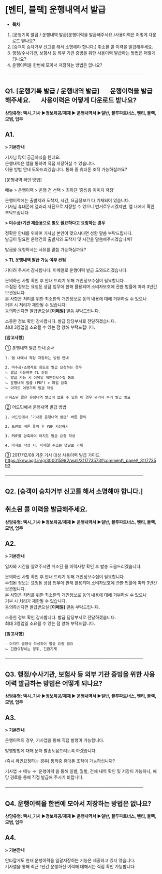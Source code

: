# [벤티, 블랙] 운행내역서 발급

* **목차**

1. [운행기록 발급 / 운행내역 발급]운행이력을 발급해주세요./사용이력은 어떻게 다운로드 받나요?
2. [승객이 승차거부 신고를 해서 소명해야 합니다.] 취소된 콜 이력을 발급해주세요.
3. 행정/수사기관, 보험사 등 외부 기관 증빙을 위한 사용이력 발급하는 방법은 어떻게 되나요?
4. 운행이력을 한번에 모아서 저장하는 방법은 없나요?

──────────────────────────────────────────────

**Q1. [운행기록 발급 / 운행내역 발급]       운행이력을 발급해주세요.        사용이력은 어떻게 다운로드 받나요?**
--------------------------------------------------------------------------

**상담유형: **택시\_기사 ▶정보제공/제재 ▶ 운행내역서 ▶일반, 블루파트너스, 벤티, 블랙, 모범, 업무****

**A1.**
-------

**> 기본안내**

기사님 많이 궁금하셨을 텐데요.  
운행내역은 앱을 통하여 직접 저장하실 수 있습니다.  
이용 방법 안내 도와드리겠습니다. 통화 중 휴대폰 조작 가능하실까요?

[운행내역 확인 방법]

메뉴 > 운행이력 > 운행 건 선택 > 최하단 ‘증빙용 이미지 저장’

운행이력에는 출발지와 도착지, 시간, 요금정보가 다 기재되어 있습니다.   
기사님 휴대폰에 갤러리 사진으로 저장할 수 있으니 번거로우시겠지만, 앱 내에서 확인 부탁드립니다.

**> 미수긍/기관 제출용으로 별도 필요하다고 요청하는 경우**

정확한 안내를 위하여 기사님 본인이 맞으시다면 성함 말씀 부탁드립니다.  
발급이 필요한 운행건의 출발지와 도착지 및 시간을 말씀해주시겠습니까?

발급을 요청하시는 사유를 말씀 가능하실까요?

**> TL 운행내역 발급 가능 여부 컨펌**

기다려 주셔서 감사합니다. 이메일로 운행이력 발급 도와드리겠습니다.

문의하신 사항 확인 후 안내 드리기 위해 개인정보수집이 필요합니다.   
수집된 정보는 요청된 상담 업무에 한해 활용되며 소비자보호에 관한 법률에 따라 3년간 보관됩니다.  
본 사항은 처리를 위한 최소한의 개인정보로 동의 내용에 대해 거부하실 수 있으나   
거부 시 처리가 제한될 수 있습니다.   
동의하신다면 발급받으실 **[이메일]** 말씀 부탁드립니다.

소중한 정보 확인 감사합니다. 발급 담당부서로 전달하겠습니다.   
최대 3영업일 소요될 수 있는 점 양해 부탁드립니다.

**[참고사항]**

① 운행내역 발급 안내 순서

```
1. 앱 내에서 직접 저장하는 방법 안내  
  
2. 미수긍/소명자료 용도로 발급 요청하는 경우  
ㄴ 발급 가능여부 TL 컨펌  
ㄴ 발급 가능 시 이메일 개인정보수집 동의  
ㄴ 운행내역 발급 (PDF) > 파일 압축  
ㄴ 아지트 이용기록 발급 작성  
  
※취소된 콜은 운행내역 발급이 없을 수 있음 이 경우 관리자 수기 발급 필요
```

② 어드민에서 운행내역 발급 방법

```
1. 어드민에서 ‘기사용 운행내역 발급‘ 버튼 클릭  
  
2. 프린트 버튼 클릭 후 PDF 저장하기  
  
3. PDF를 압축하여 아지트 발급 요청 작성  
  
4. 아지트 작성 시, 이메일 주소는 댓글로 기재
```

③ 2017/12/08 기준 기사 대상 사용이력 발급 가이드  
https://knw.agit.in/g/300015992/wall/311773573#comment\_panel\_311773593

──────────────────────────────────────────────

**Q2.** **[승객이 승차거부 신고를 해서 소명해야 합니다.]**
---------------------------------------

**취소된 콜 이력을 발급해주세요.**
---------------------

**상담유형: **택시\_기사 ▶정보제공/제재 ▶ 운행내역서 ▶일반, 블루파트너스, 벤티, 블랙, 모범, 업무****

**A2.**
-------

**> 기본안내**

일자와 시간을 알려주시면 취소된 콜 이력사항 확인 후 발송 도움드리겠습니다.

문의하신 사항 확인 후 안내 드리기 위해 개인정보수집이 필요합니다.   
수집된 정보는 요청된 상담 업무에 한해 활용되며 소비자보호에 관한 법률에 따라 3년간 보관됩니다.  
본 사항은 처리를 위한 최소한의 개인정보로 동의 내용에 대해 거부하실 수 있으나   
거부 시 처리가 제한될 수 있습니다.   
동의하신다면 발급받으실 **[이메일]** 말씀 부탁드립니다.

소중한 정보 확인 감사합니다. 발급 담당부서로 전달하겠습니다.   
최대 3영업일 소요될 수 있는 점 양해 부탁드립니다.

**[참고사항]**

```
- 아지트 글양식 작성하여 발급 요청 필요  
ㄴ 긴급요청하는 경우, 긴급기재
```

──────────────────────────────────────────────

**Q3. 행정/수사기관, 보험사 등 외부 기관 증빙을 위한 사용이력 발급하는 방법은 어떻게 되나요?**
----------------------------------------------------------

**상담유형: **택시\_기사 ▶정보제공/제재 ▶ 운행내역서 ▶일반, 블루파트너스, 벤티, 블랙, 모범, 업무****

**A3.**
-------

**> 기본안내**

운행이력의 경우, 기사앱을 통해 직접 발행이 가능합니다.

발행방법에 대해 문자 발송도움드리도록 하겠습니다.

(즉시 확인요청하는 경우) 통화중 휴대폰 조작이 가능하십니까?

기사앱 → 메뉴 → '운행이력'을 통해 일별, 월별, 전체 내역 확인 및 저장이 가능하니, 해당 경로를 통해 직접 발급해 주시기 바랍니다.

──────────────────────────────────────────────

**Q4. 운행이력을 한번에 모아서 저장하는 방법은 없나요?**
-----------------------------------

**상담유형: **택시\_기사 ▶정보제공/제재 ▶ 운행내역서 ▶일반, 블루파트너스, 벤티, 블랙, 모범, 업무****

**A4.**
-------

**> 기본안내**

안타깝게도 현재 운행이력을 일괄저장하는 기능은 제공하고 있지 않습니다.   
기사앱을 통해 최근 1년간 운행하신 이력에 대해서는 직접 확인 가능합니다.